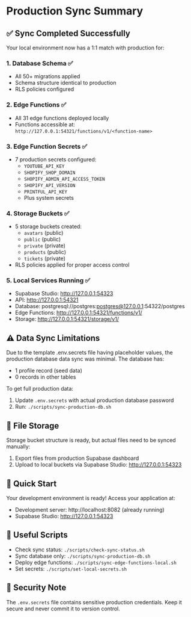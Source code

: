 # Production Sync Summary

## ✅ Sync Completed Successfully

Your local environment now has a 1:1 match with production for:

### 1. Database Schema ✅
- All 50+ migrations applied
- Schema structure identical to production
- RLS policies configured

### 2. Edge Functions ✅
- All 31 edge functions deployed locally
- Functions accessible at: `http://127.0.0.1:54321/functions/v1/<function-name>`

### 3. Edge Function Secrets ✅
- 7 production secrets configured:
  - `YOUTUBE_API_KEY`
  - `SHOPIFY_SHOP_DOMAIN`
  - `SHOPIFY_ADMIN_API_ACCESS_TOKEN`
  - `SHOPIFY_API_VERSION`
  - `PRINTFUL_API_KEY`
  - Plus system secrets

### 4. Storage Buckets ✅
- 5 storage buckets created:
  - `avatars` (public)
  - `public` (public)
  - `private` (private)
  - `products` (public)
  - `tickets` (private)
- RLS policies applied for proper access control

### 5. Local Services Running ✅
- Supabase Studio: http://127.0.0.1:54323
- API: http://127.0.0.1:54321
- Database: postgresql://postgres:postgres@127.0.0.1:54322/postgres
- Edge Functions: http://127.0.0.1:54321/functions/v1/
- Storage: http://127.0.0.1:54321/storage/v1/

## ⚠️ Data Sync Limitations

Due to the template .env.secrets file having placeholder values, the production database data sync was minimal. The database has:
- 1 profile record (seed data)
- 0 records in other tables

To get full production data:
1. Update `.env.secrets` with actual production database password
2. Run: `./scripts/sync-production-db.sh`

## 📁 File Storage

Storage bucket structure is ready, but actual files need to be synced manually:
1. Export files from production Supabase dashboard
2. Upload to local buckets via Supabase Studio: http://127.0.0.1:54323

## 🚀 Quick Start

Your development environment is ready! Access your application at:
- Development server: http://localhost:8082 (already running)
- Supabase Studio: http://127.0.0.1:54323

## 🔧 Useful Scripts

- Check sync status: `./scripts/check-sync-status.sh`
- Sync database only: `./scripts/sync-production-db.sh`
- Deploy edge functions: `./scripts/sync-edge-functions-local.sh`
- Set secrets: `./scripts/set-local-secrets.sh`

## 🔐 Security Note

The `.env.secrets` file contains sensitive production credentials. Keep it secure and never commit it to version control.
